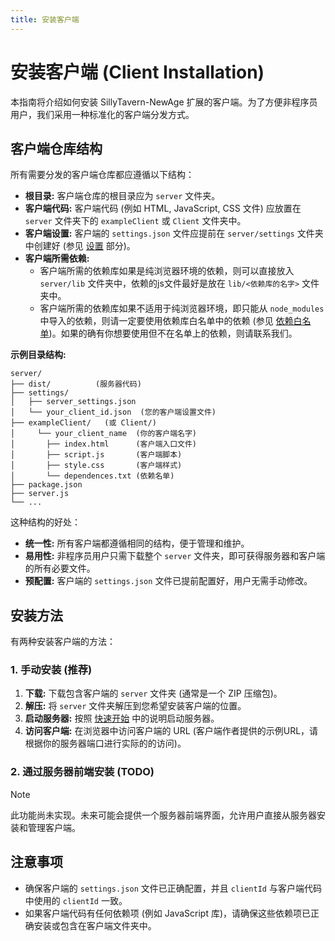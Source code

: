 ```yaml
---
title: 安装客户端
---
```


# 安装客户端 (Client Installation)

本指南将介绍如何安装 SillyTavern-NewAge 扩展的客户端。为了方便非程序员用户，我们采用一种标准化的客户端分发方式。

## 客户端仓库结构

所有需要分发的客户端仓库都应遵循以下结构：

* **根目录:**  客户端仓库的根目录应为 `server` 文件夹。
* **客户端代码:**  客户端代码 (例如 HTML, JavaScript, CSS 文件) 应放置在 `server` 文件夹下的 `exampleClient` 或 `Client` 文件夹中。
* **客户端设置:**  客户端的 `settings.json` 文件应提前在 `server/settings` 文件夹中创建好 (参见 [设置](/guide/setting) 部分)。
* **客户端所需依赖:** 
  * 客户端所需的依赖库如果是纯浏览器环境的依赖，则可以直接放入`server/lib` 文件夹中，依赖的js文件最好是放在 `lib/<依赖库的名字>` 文件夹中。
  * 客户端所需的依赖库如果不适用于纯浏览器环境，即只能从 `node_modules` 中导入的依赖，则请一定要使用依赖库白名单中的依赖 (参见 [依赖白名单](../api/client/dependences_whiteList))。如果的确有你想要使用但不在名单上的依赖，则请联系我们。

**示例目录结构:**

```
server/
├── dist/          (服务器代码)
├── settings/
│   ├── server_settings.json
│   └── your_client_id.json  (您的客户端设置文件)
├── exampleClient/   (或 Client/)
│     └── your_client_name  (你的客户端名字)
│       ├── index.html      (客户端入口文件)
│       ├── script.js       (客户端脚本)
│       ├── style.css       (客户端样式)
│       └── dependences.txt (依赖名单)
├── package.json
├── server.js
└── ...
```

这种结构的好处：

* **统一性:**  所有客户端都遵循相同的结构，便于管理和维护。
* **易用性:**  非程序员用户只需下载整个 `server` 文件夹，即可获得服务器和客户端的所有必要文件。
* **预配置:**  客户端的 `settings.json` 文件已提前配置好，用户无需手动修改。

## 安装方法

有两种安装客户端的方法：

### 1. 手动安装 (推荐)

1. **下载:** 下载包含客户端的 `server` 文件夹 (通常是一个 ZIP 压缩包)。
2. **解压:** 将 `server` 文件夹解压到您希望安装客户端的位置。
3. **启动服务器:**  按照 [快速开始](/guide/getting-started) 中的说明启动服务器。
4. **访问客户端:**  在浏览器中访问客户端的 URL (客户端作者提供的示例URL，请根据你的服务器端口进行实际的的访问)。

### 2. 通过服务器前端安装 (TODO)

> [!NOTE]
> 此功能尚未实现。未来可能会提供一个服务器前端界面，允许用户直接从服务器安装和管理客户端。

## 注意事项

* 确保客户端的 `settings.json` 文件已正确配置，并且 `clientId` 与客户端代码中使用的 `clientId` 一致。
* 如果客户端代码有任何依赖项 (例如 JavaScript 库)，请确保这些依赖项已正确安装或包含在客户端文件夹中。
